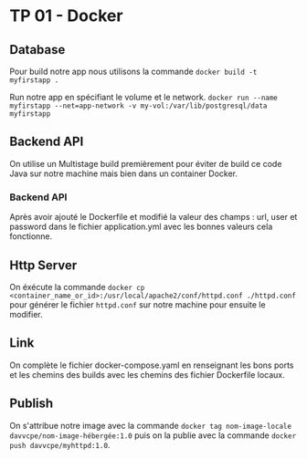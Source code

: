 # TP 01 - Docker

## Database

Pour build notre app nous utilisons la commande
`docker build -t myfirstapp .`

Run notre app en spécifiant le volume et le network.
`docker run --name myfirstapp --net=app-network -v my-vol:/var/lib/postgresql/data myfirstapp`

## Backend API

On utilise un Multistage build premièrement pour éviter de build ce code Java sur notre machine mais bien dans un container Docker.

### Backend API

Après avoir ajouté le Dockerfile et modifié la valeur des champs : url, user et password dans le fichier application.yml avec les bonnes valeurs cela fonctionne.

## Http Server

On éxécute la commande `docker cp <container_name_or_id>:/usr/local/apache2/conf/httpd.conf ./httpd.conf` pour générer le fichier `httpd.conf` sur notre machine pour ensuite le modifier.

## Link

On complète le fichier docker-compose.yaml en renseignant les bons ports et les chemins des builds avec les chemins des fichier Dockerfile locaux.

## Publish

On s'attribue notre image avec la commande `docker tag nom-image-locale davvcpe/nom-image-hébergée:1.0` puis on la publie avec la commande `docker push davvcpe/myhttpd:1.0`.
